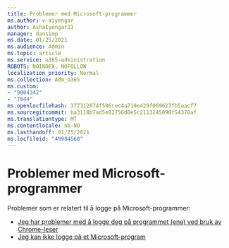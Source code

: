 ```yaml
---
title: Problemer med Microsoft-programmer
ms.author: v-aiyengar
author: AshaIyengar21
manager: dansimp
ms.date: 01/25/2021
ms.audience: Admin
ms.topic: article
ms.service: o365-administration
ROBOTS: NOINDEX, NOFOLLOW
localization_priority: Normal
ms.collection: Adm_O365
ms.custom:
- "9004342"
- "7844"
ms.openlocfilehash: 377312674f586cec4a710e429f069627fb5aacf7
ms.sourcegitcommit: ba3118b7ad5e02756d0e5c2113245090f54370af
ms.translationtype: MT
ms.contentlocale: nb-NO
ms.lasthandoff: 01/25/2021
ms.locfileid: "49984568"
---
```

# <a name="issues-with-microsoft-applications"></a>Problemer med Microsoft-programmer

Problemer som er relatert til å logge på Microsoft-programmer:

- [Jeg har problemer med å logge deg på programmet (ene) ved bruk av Chrome-leser](https://docs.microsoft.com/office365/troubleshoot/miscellaneous/chrome-behavior-affects-applications) 
- [Jeg kan ikke logge på et Microsoft-program](https://docs.microsoft.com/azure/active-directory/application-sign-in-problem-first-party-microsoft/?WT.mc_id=UI_AAD_Apps_Sign_In_Support_L2_MicrosoftApp)
